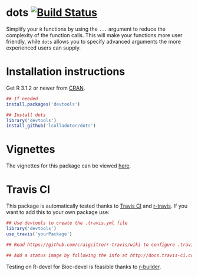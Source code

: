 dots [![Build Status](https://travis-ci.org/lcolladotor/dots.svg?branch=master)](https://travis-ci.org/lcolladotor/dots)
=========

Simplify your `R` functions by using the `...` argument to reduce the complexity of the function calls. This will make your functions more user friendly, while `dots` allows you to specify advanced arguments the more experienced users can supply.

# Installation instructions

Get R 3.1.2 or newer from [CRAN](http://cran.r-project.org/).

```R
## If needed
install.packages('devtools')

## Install dots
library('devtools')
install_github('lcolladotor/dots')
```

# Vignettes

The vignettes for this package can be viewed [here](http://lcolladotor.github.io/dots/).


# Travis CI

This package is automatically tested thanks to [Travis CI](travis-ci.org) and [r-travis](https://github.com/craigcitro/r-travis). If you want to add this to your own package use:

```R
## Use devtools to create the .travis.yml file
library('devtools')
use_travis('yourPackage')

## Read https://github.com/craigcitro/r-travis/wiki to configure .travis.yml appropriately

## Add a status image by following the info at http://docs.travis-ci.com/user/status-images/
```

Testing on R-devel for Bioc-devel is feasible thanks to [r-builder](https://github.com/metacran/r-builder).
